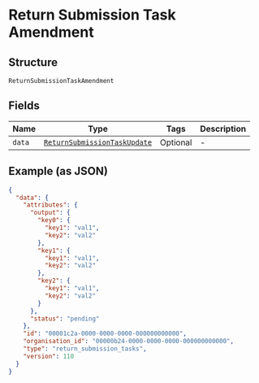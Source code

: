 
# Return Submission Task Amendment

## Structure

`ReturnSubmissionTaskAmendment`

## Fields

| Name | Type | Tags | Description |
|  --- | --- | --- | --- |
| `data` | [`ReturnSubmissionTaskUpdate`](../../doc/models/return-submission-task-update.md) | Optional | - |

## Example (as JSON)

```json
{
  "data": {
    "attributes": {
      "output": {
        "key0": {
          "key1": "val1",
          "key2": "val2"
        },
        "key1": {
          "key1": "val1",
          "key2": "val2"
        },
        "key2": {
          "key1": "val1",
          "key2": "val2"
        }
      },
      "status": "pending"
    },
    "id": "00001c2a-0000-0000-0000-000000000000",
    "organisation_id": "00000b24-0000-0000-0000-000000000000",
    "type": "return_submission_tasks",
    "version": 110
  }
}
```

